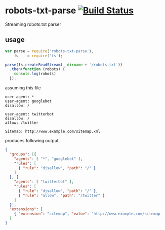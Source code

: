 # robots-txt-parse [![Build Status](https://travis-ci.org/Woorank/robots-txt-parse.svg)](https://travis-ci.org/Woorank/robots-txt-parse)

Streaming robots.txt parser

## usage

```js
var parse = require('robots-txt-parse'),
    fs    = require('fs');

parse(fs.createReadStream(__dirname + '/robots.txt'))
  .then(function (robots) {
    console.log(robots)
  });

```
assuming this file
```
user-agent: *
user-agent: googlebot
disallow: /

user-agent: twitterbot
disallow: /
allow: /twitter

Sitemap: http://www.example.com/sitemap.xml
```
produces following output
```json
{
  "groups": [{
    "agents": [ "*", "googlebot" ],
    "rules": [
      { "rule": "disallow", "path": "/" }
    ]
  }, {
    "agents": [ "twitterbot" ],
    "rules": [
      { "rule": "disallow", "path": "/" },
      { "rule": "allow", "path": "/twitter" }
    ]
  }],
  "extensions": [
    { "extension": "sitemap", "value": "http://www.example.com/sitemap.xml" }
  ]
}
```